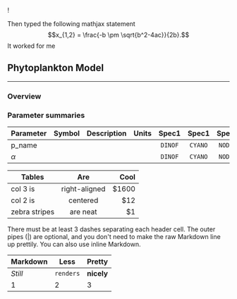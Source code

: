 !<script type="text/javascript" src="http://cdn.mathjax.org/mathjax/latest/MathJax.js?config=default"></script>


Then typed the following mathjax statement
$$x_{1,2} = \frac{-b \pm \sqrt{b^2-4ac}}{2b}.$$
It worked for me

## Phytoplankton Model

---
### Overview




### Parameter summaries





| Parameter     |Symbol | Description           | Units | Spec1 | Spec1 | Spec1 | Spec1 | Spec1 | Comment          |
| ------------- |:-----:|:---------------------:|:-----:|:-----:|:-----:|:-----:|:-----:|:-----:| ----------------:|
| p_name        |       |                       |       |`DINOF`|`CYANO`|`NODUL`|`CHLOR`|`CRYPT`|                  |
| $\alpha$        |       |                       |       |`DINOF`|`CYANO`|`NODUL`|`CHLOR`|`CRYPT`|                  |




| Tables        | Are           | Cool  |
| ------------- |:-------------:| -----:|
| col 3 is      | right-aligned | $1600 |
| col 2 is      | centered      |   $12 |
| zebra stripes | are neat      |    $1 |

There must be at least 3 dashes separating each header cell.
The outer pipes (|) are optional, and you don't need to make the 
raw Markdown line up prettily. You can also use inline Markdown.

Markdown | Less | Pretty
--- | --- | ---
*Still* | `renders` | **nicely**
1 | 2 | 3
